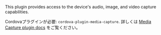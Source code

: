 
This plugin provides access to the device's audio, image, and video capture capabilities.

Cordovaプラグインが必要: `cordova-plugin-media-capture`. 詳しくは [Media Capture plugin docs](https://github.com/apache/cordova-plugin-media-capture) をご覧ください。
